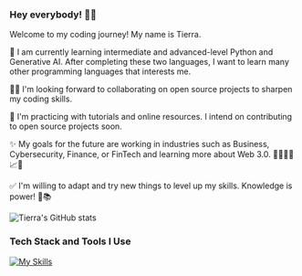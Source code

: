 ### Hey everybody! 👋🏽
Welcome to my coding journey! My name is Tierra. 

🌱 I am currently learning intermediate and advanced-level Python and Generative AI. After completing these two languages, I want to learn many other programming languages that interests me.

👯‍♀️ I'm looking forward to collaborating on open source projects to sharpen my coding skills. 

🔭 I'm practicing with tutorials and online resources. I intend on contributing to open source projects soon.

✨ My goals for the future are working in industries such as Business, Cybersecurity, Finance, or FinTech and learning more about Web 3.0. 💼👩🏽‍💻📈💵

✅ I'm willing to adapt and try new things to level up my skills. Knowledge is power! 🧠📚




<!--
**TierraAJones/TierraAJones** is a ✨ _special_ ✨ repository because its `README.md` (this file) appears on your GitHub profile.

Here are some ideas to get you started:

- 🔭 I’m currently working on ...
- 🌱 I’m currently learning ...
- 👯 I’m looking to collaborate on ...
- 🤔 I’m looking for help with ...
- 💬 Ask me about ...
- 📫 How to reach me: ...
- 😄 Pronouns: ...
- ⚡ Fun fact: ...
-->
![Tierra's GitHub stats](https://github-readme-stats.vercel.app/api?username=tierraajones&show_icons=true&theme=panda)




### Tech Stack and Tools I Use
[![My Skills](https://skillicons.dev/icons?i=html,css,sublime,mysql,kali,linux,bash,py,sqlite,anaconda,js,replit,sklearn,swift,git,github,vscode,notion,apple,windows)](https://skillicons.dev)


